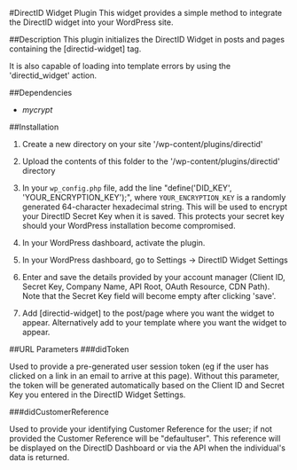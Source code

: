 #DirectID Widget Plugin
This widget provides a simple method to integrate the DirectID widget into your WordPress site.

##Description
This plugin initializes the DirectID Widget in posts and pages containing the [directid-widget] tag.

It is also capable of loading into template errors by using the 'directid_widget' action.

##Dependencies
* *mycrypt* 

##Installation
1. Create a new directory on your site '/wp-content/plugins/directid'

2. Upload the contents of this folder to the '/wp-content/plugins/directid' directory

3. In your `wp_config.php` file, add the line "define('DID_KEY', 'YOUR_ENCRYPTION_KEY');", where `YOUR_ENCRYPTION_KEY` is a randomly generated 64-character hexadecimal string. This will be used to encrypt your DirectID Secret Key when it is saved. This protects your secret key should your WordPress installation become compromised.

4. In your WordPress dashboard, activate the plugin.

5. In your WordPress dashboard, go to Settings -> DirectID Widget Settings

6. Enter and save the details provided by your account manager (Client ID, Secret Key, Company Name, API Root, OAuth Resource, CDN Path). Note that the Secret Key field will become empty after clicking 'save'.

7. Add [directid-widget] to the post/page where you want the widget to appear. Alternatively add <?php do_action('directid_widget'); ?> to your template where you want the widget to appear.

##URL Parameters
###didToken

Used to provide a pre-generated user session token (eg if the user has clicked on a link in an email to arrive at this page). Without this parameter, the token will be generated automatically based on the Client ID and Secret Key you entered in the DirectID Widget Settings. 

###didCustomerReference

Used to provide your identifying Customer Reference for the user; if not provided the Customer Reference will be "defaultuser". This reference will be displayed on the DirectID Dashboard or via the API when the individual's data is returned.
